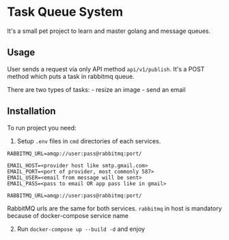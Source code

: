 # Task Queue System

It's a small pet project to learn and master golang and message queues.

## Usage

User sends a request via only API method `api/v1/publish`.
It's a POST method which puts a task in rabbitmq queue.

There are two types of tasks:
    - resize an image
    - send an email

## Installation

To run project you need:

1. Setup `.env` files in `cmd` directories of each services.

```/consumer/cmd/.env
RABBITMQ_URL=amqp://user:pass@rabbitmq:port/

EMAIL_HOST=<provider host like smtp.gmail.com>
EMAIL_PORT=<port of provider, most commonly 587>
EMAIL_USER=<email from message will be sent>
EMAIL_PASS=<pass to email OR app pass like in gmail>
```

```/server/cmd/.env
RABBITMQ_URL=amqp://user:pass@rabbitmq:port/
```

RabbitMQ urls are the same for both services.
`rabbitmq` in host is mandatory because of docker-compose service name

2. Run `docker-compose up --build -d` and enjoy
